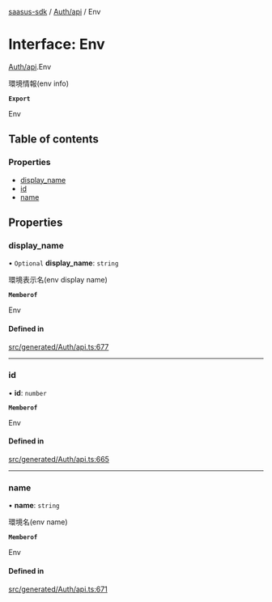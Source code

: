 [saasus-sdk](../README.md) / [Auth/api](../modules/Auth_api.md) / Env

# Interface: Env

[Auth/api](../modules/Auth_api.md).Env

環境情報(env info)

**`Export`**

Env

## Table of contents

### Properties

- [display\_name](Auth_api.Env.md#display_name)
- [id](Auth_api.Env.md#id)
- [name](Auth_api.Env.md#name)

## Properties

### display\_name

• `Optional` **display\_name**: `string`

環境表示名(env display name)

**`Memberof`**

Env

#### Defined in

[src/generated/Auth/api.ts:677](https://github.com/saasus-platform/saasus-sdk-javascript/blob/55abc15/src/generated/Auth/api.ts#L677)

___

### id

• **id**: `number`

**`Memberof`**

Env

#### Defined in

[src/generated/Auth/api.ts:665](https://github.com/saasus-platform/saasus-sdk-javascript/blob/55abc15/src/generated/Auth/api.ts#L665)

___

### name

• **name**: `string`

環境名(env name)

**`Memberof`**

Env

#### Defined in

[src/generated/Auth/api.ts:671](https://github.com/saasus-platform/saasus-sdk-javascript/blob/55abc15/src/generated/Auth/api.ts#L671)
